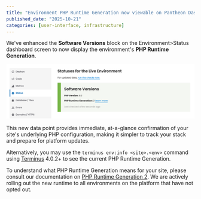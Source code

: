 ```yaml
---
title: "Environment PHP Runtime Generation now viewable on Pantheon Dashboard"
published_date: "2025-10-21"
categories: [user-interface, infrastructure]
---
```


We've enhanced the **Software Versions** block on the Environment>Status dashboard screen to now display the environment's **PHP Runtime Generation**.

![Software Versions block on the Status screen](../images/release-notes/pantheon-status-software-version-php-runtime-generation.png)

This new data point provides immediate, at-a-glance confirmation of your site's underlying PHP configuration, making it simpler to track your stack and prepare for platform updates.

Alternatively, you may use the `terminus env:info <site>.<env>` command using [Terminus](/terminus) 4.0.2+ to see the current PHP Runtime Generation.

To understand what PHP Runtime Generation means for your site, please consult our documentation on [PHP Runtime Generation 2](https://docs.pantheon.io/php-runtime-generation-2). We are actively rolling out the new runtime to all environments on the platform that have not opted out.